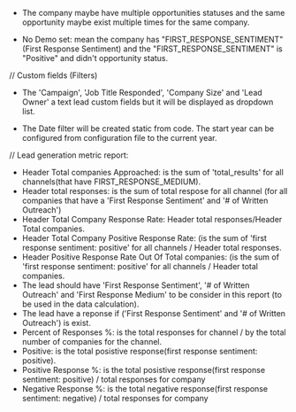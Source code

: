 * The company maybe have multiple opportunities statuses and the same opportunity maybe exist multiple times for the same company.

* No Demo set: mean the company has "FIRST_RESPONSE_SENTIMENT" (First Response Sentiment) and the "FIRST_RESPONSE_SENTIMENT" is "Positive" and didn't opportunity status.

// Custom fields (Filters)
* The 'Campaign', 'Job Title Responded', 'Company Size' and 'Lead Owner' a text lead custom fields but it will be displayed as dropdown list.

* The Date filter will be created static from code. The start year can be configured from configuration file to the current year.


// Lead generation metric report:
* Header Total companies Approached: is the sum of 'total_results' for all channels(that have FIRST_RESPONSE_MEDIUM).
* Header total responses: is the sum of total respose for all channel (for all companies that have a 'First Response Sentiment' and '# of Written Outreach')
* Header Total Company Response Rate: Header total responses/Header Total companies.
* Header Total Company Positive Response Rate:  (is the sum of 'first response sentiment: positive' for all channels / Header total responses.
* Header Positive Response Rate Out Of Total companies:  (is the sum of 'first response sentiment: positive' for all channels / Header total companies.
* The lead should have 'First Response Sentiment', '# of Written Outreach' and 'First Response Medium' to be consider in this report (to be used in the data calculation).
* The lead have a reponse if ('First Response Sentiment' and '# of Written Outreach') is exist.
* Percent of Responses %: is the total responses for channel / by the total number of companies for the channel.
* Positive: is the total posistive response(first response sentiment: positive).
* Positive Response %: is the total posistive response(first response sentiment: positive) / total responses for company
* Negative Response %: is the total negative response(first response sentiment: negative) / total responses for company
